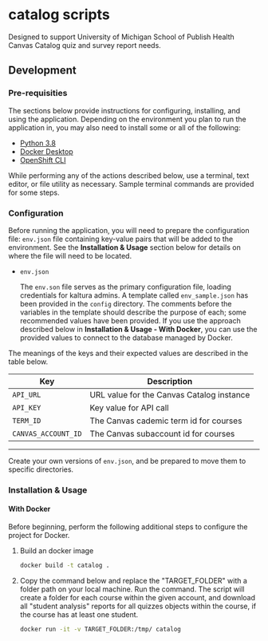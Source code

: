 # catalog scripts

Designed to support University of Michigan School of Publish Health Canvas Catalog quiz and survey report needs.

## Development

### Pre-requisities

The sections below provide instructions for configuring, installing, and using the application.
Depending on the environment you plan to run the application in, you may
also need to install some or all of the following:

- [Python 3.8](https://docs.python.org/3.8/)
- [Docker Desktop](https://www.docker.com/products/docker-desktop)
- [OpenShift CLI](https://docs.openshift.com/enterprise/3.1/cli_reference/get_started_cli.html)

While performing any of the actions described below, use a terminal, text editor, or file
utility as necessary. Sample terminal commands are provided for some steps.

### Configuration

Before running the application, you will need to prepare the configuration file: `env.json` file containing key-value pairs that will be added to the environment. See the **Installation & Usage** section below for details on where the file will need to be located.

- `env.json`

  The `env.son` file serves as the primary configuration file, loading credentials for kaltura admins. A template called `env_sample.json` has been provided in
  the `config` directory. The comments before the variables in the template should describe the purpose of each; some recommended values have been provided. If you use the approach described below in **Installation & Usage - With Docker**, you can use the provided values to connect to the database managed by Docker.

The meanings of the keys and their expected values are described in the table below.

| **Key**             | **Description**                           |
| ------------------- | ----------------------------------------- |
| `API_URL`           | URL value for the Canvas Catalog instance |
| `API_KEY`           | Key value for API call                    |
| `TERM_ID`           | The Canvas cademic term id for courses    |
| `CANVAS_ACCOUNT_ID` | The Canvas subaccount id for courses      |

---

Create your own versions of `env.json`, and be prepared to move them to specific directories.

### Installation & Usage

#### With Docker

Before beginning, perform the following additional steps to configure the project for Docker.

1.  Build an docker image

    ```sh
    docker build -t catalog .
    ```

2.  Copy the command below and replace the "TARGET_FOLDER" with a folder path on your local machine. Run the command. The script will create a folder for each course within the given account, and download all "student analysis" reports for all quizzes objects within the course, if the course has at least one student.

    ```sh
    docker run -it -v TARGET_FOLDER:/tmp/ catalog
    ```
